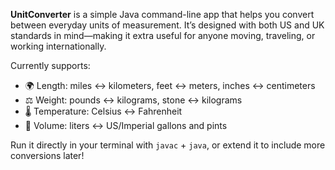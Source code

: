 **UnitConverter** is a simple Java command-line app that helps you convert between everyday units of measurement. It’s designed with both US and UK standards in mind—making it extra useful for anyone moving, traveling, or working internationally.

Currently supports:
- 🌍 Length: miles ↔ kilometers, feet ↔ meters, inches ↔ centimeters
- ⚖️ Weight: pounds ↔ kilograms, stone ↔ kilograms
- 🌡 Temperature: Celsius ↔ Fahrenheit
- 🥤 Volume: liters ↔ US/Imperial gallons and pints

Run it directly in your terminal with `javac` + `java`, or extend it to include more conversions later!
